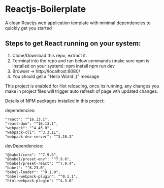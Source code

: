 # Reactjs-Boilerplate
A clean Reactjs web application template with minimal dependencies to quickly get you started

## Steps to get React running on your system:

1. Clone/Download this repo, extract it.
2. Terminal into the repo and run below commands (make sure npm is installed on your system):
	npm install
	npm run dev
3. Browser -> http://localhost:8080/
4. You should get a "Hello World ;)" message

This project is enabled for Hot reloading, once its running, any changes you make in project files will trigger auto refresh of page wth updated changes.

Details of NPM packages installed in this project:

dependencies:

    "react": "^16.13.1",
    "react-dom": "^16.13.1",
    "webpack": "^4.43.0",
    "webpack-cli": "^3.3.11",
    "webpack-dev-server": "^3.10.3"

devDependencies:

    "@babel/core": "^7.9.6",
    "@babel/preset-env": "^7.9.6",
    "@babel/preset-react": "^7.9.4",
    "babel": "^6.23.0",
    "babel-loader": "^8.1.0",
    "babel-webpack-plugin": "^0.1.1",
    "html-webpack-plugin": "^4.3.0"

